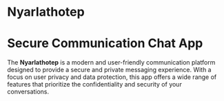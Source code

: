 # Nyarlathotep

# Secure Communication Chat App

The **Nyarlathotep** is a modern and user-friendly communication platform designed to provide a secure and private messaging experience. With a focus on user privacy and data protection, this app offers a wide range of features that prioritize the confidentiality and security of your conversations.

